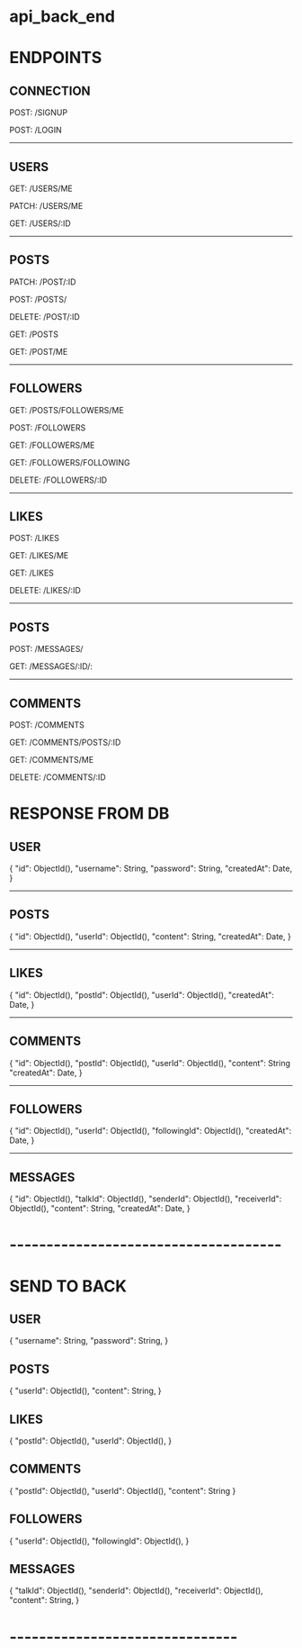 # api_back_end
 
# ENDPOINTS
## CONNECTION

POST: /SIGNUP

POST: /LOGIN

__________________________

## USERS

GET: /USERS/ME

PATCH: /USERS/ME

GET: /USERS/:ID

__________________________

## POSTS

PATCH: /POST/:ID

POST: /POSTS/

DELETE: /POST/:ID

GET: /POSTS

GET: /POST/ME

__________________________

## FOLLOWERS

GET: /POSTS/FOLLOWERS/ME

POST: /FOLLOWERS

GET: /FOLLOWERS/ME

GET: /FOLLOWERS/FOLLOWING

DELETE: /FOLLOWERS/:ID

__________________________

## LIKES

POST: /LIKES

GET: /LIKES/ME

GET: /LIKES

DELETE: /LIKES/:ID

__________________________

## POSTS 

POST: /MESSAGES/

GET: /MESSAGES/:ID/:

__________________________

## COMMENTS 

POST: /COMMENTS

GET: /COMMENTS/POSTS/:ID

GET: /COMMENTS/ME

DELETE: /COMMENTS/:ID




# RESPONSE FROM DB

## USER

{
    "id": ObjectId(),
    "username": String,
    "password": String,
    "createdAt": Date,
}

__________________________

## POSTS 

{
    "id": ObjectId(),
    "userId": ObjectId(),
    "content": String,
    "createdAt": Date,
}

__________________________

## LIKES

{
    "id": ObjectId(),
    "postId": ObjectId(),
    "userId": ObjectId(),
    "createdAt": Date,
}

__________________________

## COMMENTS 

{
    "id": ObjectId(),
    "postId": ObjectId(),
    "userId": ObjectId(),
    "content": String
    "createdAt": Date,
}

__________________________

## FOLLOWERS

{
    "id": ObjectId(),
    "userId": ObjectId(),
    "followingId": ObjectId(),
    "createdAt": Date,
}
__________________________

## MESSAGES

{
    "id": ObjectId(),
    "talkId": ObjectId(),
    "senderId": ObjectId(),
    "receiverId": ObjectId(),
    "content": String,
    "createdAt": Date,
}


# -------------------------------------

# SEND TO BACK

## USER

{
    "username": String,
    "password": String,
}

## POSTS 

{
    "userId": ObjectId(),
    "content": String,
}


## LIKES

{
    "postId": ObjectId(),
    "userId": ObjectId(),
}

## COMMENTS 

{
    "postId": ObjectId(),
    "userId": ObjectId(),
    "content": String
}

## FOLLOWERS

{
    "userId": ObjectId(),
    "followingId": ObjectId(),
}

## MESSAGES

{
    "talkId": ObjectId(),
    "senderId": ObjectId(),
    "receiverId": ObjectId(),
    "content": String,
}

# ------------------------------- 